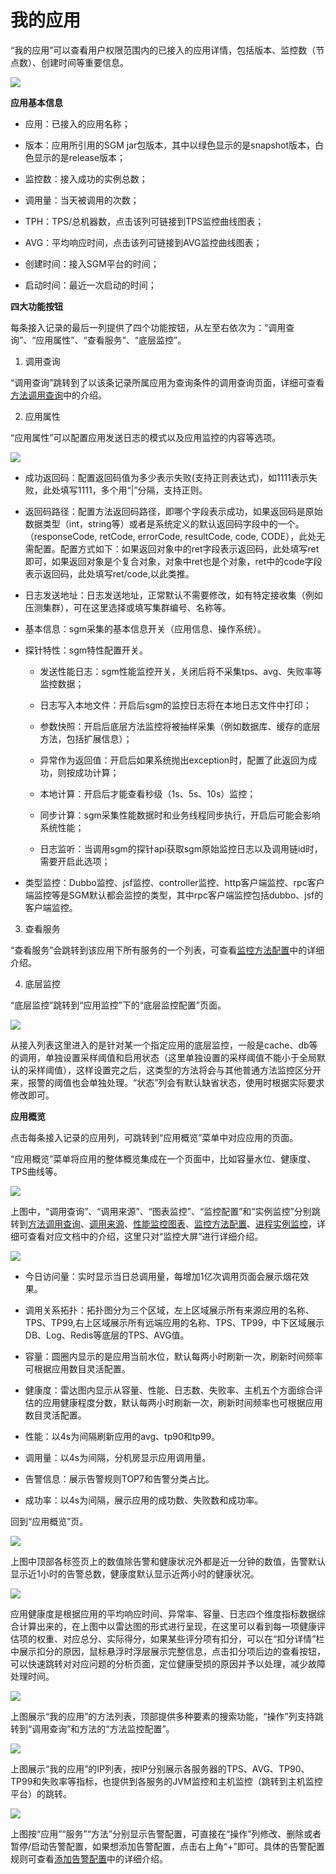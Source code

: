 # 我的应用

“我的应用”可以查看用户权限范围内的已接入的应用详情，包括版本、监控数（节点数）、创建时间等重要信息。

![](../../image/Operation-Guide/Applications/Applications1.png)
 
**应用基本信息**

- 应用：已接入的应用名称；

- 版本：应用所引用的SGM jar包版本，其中以绿色显示的是snapshot版本，白色显示的是release版本；

- 监控数：接入成功的实例总数；

- 调用量：当天被调用的次数；

- TPH：TPS/总机器数，点击该列可链接到TPS监控曲线图表；

- AVG：平均响应时间，点击该列可链接到AVG监控曲线图表；

- 创建时间：接入SGM平台的时间；

- 启动时间：最近一次启动的时间；

**四大功能按钮**

每条接入记录的最后一列提供了四个功能按钮，从左至右依次为：“调用查询”、“应用属性”、“查看服务”、“底层监控”。

1. 调用查询

“调用查询”跳转到了以该条记录所属应用为查询条件的调用查询页面，详细可查看[方法调用查询](../App-Monitor/Log-Search.md)中的介绍。

2. 应用属性

“应用属性”可以配置应用发送日志的模式以及应用监控的内容等选项。

![](../../image/Operation-Guide/Applications/Applications2.png)
 
- 成功返回码：配置返回码值为多少表示失败(支持正则表达式)，如1111表示失败，此处填写1111，多个用“|”分隔，支持正则。

- 返回码路径：配置方法返回码路径，即哪个字段表示成功，如果返回码是原始数据类型（int，string等）或者是系统定义的默认返回码字段中的一个。（responseCode, retCode, errorCode, resultCode, code, CODE），此处无需配置。配置方式如下：如果返回对象中的ret字段表示返回码，此处填写ret即可，如果返回对象是个复合对象，对象中ret也是个对象，ret中的code字段表示返回码，此处填写ret/code,以此类推。

- 日志发送地址：日志发送地址，正常默认不需要修改，如有特定接收集（例如压测集群），可在这里选择或填写集群编号、名称等。

- 基本信息：sgm采集的基本信息开关（应用信息、操作系统）。

- 探针特性：sgm特性配置开关。

    - 发送性能日志：sgm性能监控开关，关闭后将不采集tps、avg、失败率等监控数据；

    - 日志写入本地文件：开启后sgm的监控日志将在本地日志文件中打印；

    - 参数快照：开启后底层方法监控将被抽样采集（例如数据库、缓存的底层方法，包括扩展信息）；

    - 异常作为返回值：开启后如果系统抛出exception时，配置了此返回为成功，则按成功计算；

    - 本地计算：开启后才能查看秒级（1s、5s、10s）监控；

    - 同步计算：sgm采集性能数据时和业务线程同步执行，开启后可能会影响系统性能；

    - 日志监听：当调用sgm的探针api获取sgm原始监控日志以及调用链id时，需要开启此选项；

- 类型监控：Dubbo监控、jsf监控、controller监控、http客户端监控、rpc客户端监控等是SGM默认都会监控的类型，其中rpc客户端监控包括dubbo、jsf的客户端监控。

3. 查看服务

“查看服务”会跳转到该应用下所有服务的一个列表，可查看[监控方法配置](../App-Monitor/Monitoring-Configuration.md)中的详细介绍。

4. 底层监控

“底层监控”跳转到“应用监控”下的“底层监控配置”页面。

![](../../image/Operation-Guide/Applications/Applications3.png)
 
从接入列表这里进入的是针对某一个指定应用的底层监控，一般是cache、db等的调用，单独设置采样阈值和启用状态（这里单独设置的采样阈值不能小于全局默认的采样阈值），这样设置完之后，这类型的方法将会与其他普通方法监控区分开来，报警的阈值也会单独处理。“状态”列会有默认缺省状态，使用时根据实际要求修改即可。

**应用概览**

点击每条接入记录的应用列，可跳转到“应用概览”菜单中对应应用的页面。

“应用概览”菜单将应用的整体概览集成在一个页面中，比如容量水位、健康度、TPS曲线等。

![](../../image/Operation-Guide/Applications/Applications4.png)
 
上图中，“调用查询”、“调用来源”、“图表监控”、“监控配置”和“实例监控”分别跳转到[方法调用查询](../App-Monitor/Log-Search.md)、[调用来源](../App-Monitor/Remote-Invoke.md)、[性能监控图表](../App-Monitor/Chart.md)、[监控方法配置](../App-Monitor/Monitoring-Configuration.md)、[进程实例监控](../App-Monitor/Instance-Monitoring.md)，详细可查看对应文档中的介绍，这里只对“监控大屏”进行详细介绍。

![](../../image/Operation-Guide/Applications/Applications5.png)
 
- 今日访问量：实时显示当日总调用量，每增加1亿次调用页面会展示烟花效果。

- 调用关系拓扑：拓扑图分为三个区域，左上区域展示所有来源应用的名称、TPS、TP99,右上区域展示所有远端应用的名称、TPS、TP99，中下区域展示DB、Log、Redis等底层的TPS、AVG值。

- 容量：圆圈内显示的是应用当前水位，默认每两小时刷新一次，刷新时间频率可根据应用数目灵活配置。

- 健康度：雷达图内显示从容量、性能、日志数、失败率、主机五个方面综合评估的应用健康程度分数，默认每两小时刷新一次，刷新时间频率也可根据应用数目灵活配置。

- 性能：以4s为间隔刷新应用的avg、tp90和tp99。

- 调用量：以4s为间隔，分机房显示应用调用量。

- 告警信息：展示告警规则TOP7和告警分类占比。

- 成功率：以4s为间隔，展示应用的成功数、失败数和成功率。

回到“应用概览”页。

![](../../image/Operation-Guide/Applications/Applications6.png)
 
上图中顶部各标签页上的数值除告警和健康状况外都是近一分钟的数值，告警默认显示近1小时的告警总数，健康度默认显示近两小时的健康状况。

![](../../image/Operation-Guide/Applications/Applications7.png)
 
应用健康度是根据应用的平均响应时间、异常率、容量、日志四个维度指标数据综合计算出来的，在上图中以雷达图的形式进行呈现，在这里可以看到每一项健康评估项的权重、对应总分、实际得分，如果某些评分项有扣分，可以在“扣分详情”栏中展示扣分的原因，鼠标悬浮时浮层展示完整信息，点击扣分项后边的查看按钮，可以快速跳转对对应问题的分析页面，定位健康受损的原因并予以处理，减少故障处理时间。

![](../../image/Operation-Guide/Applications/Applications8.png)
 
上图展示“我的应用”的方法列表，顶部提供多种要素的搜索功能，“操作”列支持跳转到“调用查询”和方法的“方法监控配置”。

![](../../image/Operation-Guide/Applications/Applications9.png)

上图展示“我的应用”的IP列表，按IP分别展示各服务器的TPS、AVG、TP90、TP99和失败率等指标，也提供到各服务的JVM监控和主机监控（跳转到主机监控平台）的跳转。

![](../../image/Operation-Guide/Applications/Applications10.png)

上图按“应用”“服务”“方法”分别显示告警配置，可直接在“操作”列修改、删除或者暂停/启动告警配置，如果想添加告警配置，点击右上角“+”即可。具体的告警配置规则可查看[添加告警配置](../Alarm/Add-Alarm.md)中的详细介绍。
